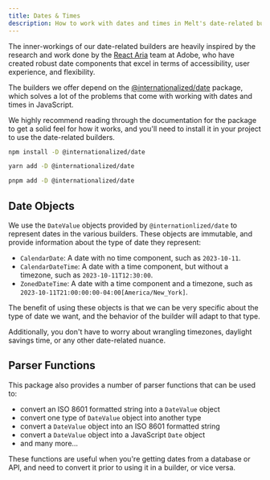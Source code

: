 ```yaml
---
title: Dates & Times
description: How to work with dates and times in Melt's date-related builders.
---
```


<script>
  import { Callout, InstallTabs } from '$docs/components';
  import A from '$docs/components/markdown/a.svelte';
</script>

<Callout>
The inner-workings of our date-related builders are heavily inspired by the research and work done
by the <A href="https://react-spectrum.adobe.com/react-aria/">React Aria</A> team at Adobe, who have created
robust date components that excel in terms of accessibility, user experience, and flexibility.
</Callout>

The builders we offer depend on the
[@internationalized/date](https://react-spectrum.adobe.com/internationalized/date/index.html)
package, which solves a lot of the problems that come with working with dates and times in
JavaScript.

We highly recommend reading through the documentation for the package to get a solid feel for how it
works, and you'll need to install it in your project to use the date-related builders.

<InstallTabs>
<span slot="npm">

```bash
npm install -D @internationalized/date
```

</span>

<span slot="yarn">

```bash
yarn add -D @internationalized/date
```

</span>

<span slot="pnpm">

```bash
pnpm add -D @internationalized/date
```

</span>

</InstallTabs>

## Date Objects

We use the `DateValue` objects provided by <code class="neutral">@internationlized/date</code> to
represent dates in the various builders. These objects are immutable, and provide information about
the type of date they represent:

- `CalendarDate`: A date with no time component, such as <code class="neutral">2023-10-11</code>.
- `CalendarDateTime`: A date with a time component, but without a timezone, such as
  <code class="neutral">2023-10-11T12:30:00</code>.
- `ZonedDateTime`: A date with a time component and a timezone, such as
  <code class="neutral">2023-10-11T21:00:00:00-04:00[America/New_York]</code>.

The benefit of using these objects is that we can be very specific about the type of date we want,
and the behavior of the builder will adapt to that type.

Additionally, you don't have to worry about wrangling timezones, daylight savings time, or any other
date-related nuance.

## Parser Functions

This package also provides a number of parser functions that can be used to:

- convert an ISO 8601 formatted string into a `DateValue` object
- convert one type of `DateValue` object into another type
- convert a `DateValue` object into an ISO 8601 formatted string
- convert a `DateValue` object into a JavaScript `Date` object
- and many more...

These functions are useful when you're getting dates from a database or API, and need to convert it
prior to using it in a builder, or vice versa.
